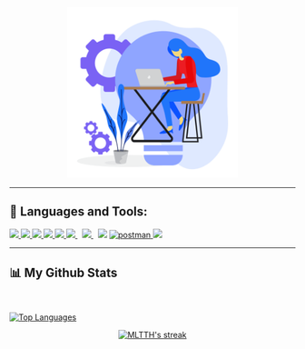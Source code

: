 <p align="center"><img src="image.gif" alt="coding" style="width:300px;"/></p>
<hr>

## 🚀 Languages and Tools:
<p align="left"> 
    <a href="https://vuejs.org/" target="_blank"> <img src="https://img.icons8.com/color/48/000000/vue-js.png"/>
</a>
    <a href="https://developer.mozilla.org/en-US/docs/Web/JavaScript" target="_blank"> <img src="https://img.icons8.com/color/48/000000/javascript.png"/> </a> 
    <a href="https://www.w3.org/html/" target="_blank"> <img src="https://img.icons8.com/color/48/000000/html-5.png"/> </a> 
    <a href="https://www.w3schools.com/css/" target="_blank"> <img src="https://img.icons8.com/color/48/000000/css3.png"/> </a> 
    <a href="https://getbootstrap.com" target="_blank"> <img src="https://img.icons8.com/color/48/000000/bootstrap.png"/> </a> 
    <a style="padding-right:8px;" href="https://nodejs.org" target="_blank"> <img src="https://img.icons8.com/color/48/000000/nodejs.png"/> </a> 
    <a style="padding-right:8px;" href="https://www.mysql.com/" target="_blank"> <img src="https://img.icons8.com/fluent/50/000000/mysql-logo.png"/> </a>
    <a href="https://wordpress.org" target="_blank"> <img src="https://img.icons8.com/color/48/000000/wordpress.png"/></a> 
    <a href="https://postman.com" target="_blank"> <img src="https://www.vectorlogo.zone/logos/getpostman/getpostman-icon.svg" alt="postman" width="45" height="45"/> </a>   
    <a href="https://laravel.com" target="_blank"> <img src="https://img.icons8.com/fluency/48/000000/laravel.png"/> </a>
</p>
<hr>

## 📊 My Github Stats

  <br/>
  <p align="left">
  <a href="https://github.com/MLTTH/github-readme-stats"><img alt="Top Languages" src="https://github-readme-stats.vercel.app/api/top-langs/?username=MLTTH&langs_count=8&count_private=true&layout=compact&theme=react&hide_border=true&bg_color=0D1117" /></a>
  <br/>
  </p>
<p align="center">
    <a href="https://github.com/MLTTH/github-readme-streak-stats">
    <img title="🔥🔥🔥" alt="MLTTH's streak" src="https://github-readme-streak-stats.herokuapp.com/?user=MLTTH&theme=black-ice&hide_border=true&stroke=0000&background=0D1117"/>
    </a>
</p>
